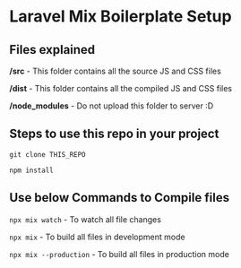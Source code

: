 # Laravel Mix Boilerplate Setup

## Files explained

**/src** - This folder contains all the source JS and CSS files

**/dist** - This folder contains all the compiled JS and CSS files

**/node_modules** - Do not upload this folder to server :D

## Steps to use this repo in your project

`git clone THIS_REPO`

`npm install`

## Use below Commands to Compile files

`npx mix watch` - To watch all file changes

`npx mix` - To build all files in development mode

`npx mix --production` - To build all files in production mode
